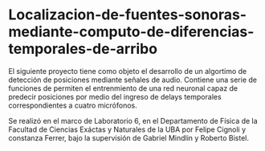 # Localizacion-de-fuentes-sonoras-mediante-computo-de-diferencias-temporales-de-arribo

El siguiente proyecto tiene como objeto el desarrollo de un algortimo de detección de posiciones mediante señales de audio. Contiene una serie de funciones de permiten el entrenmiento de una red neuronal capaz de predecir posiciones por medio del ingreso de delays temporales correspondientes a cuatro micrófonos. 

Se realizó en el marco de Laboratorio 6, en el Departamento de Física de la Facultad de Ciencias Exáctas y Naturales de la UBA por Felipe Cignoli y constanza Ferrer, bajo la supervisión de Gabriel Mindlin y Roberto Bistel.

